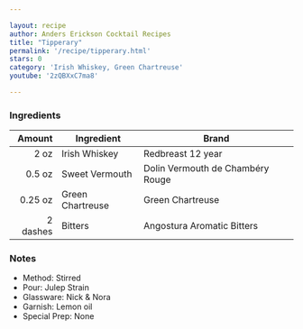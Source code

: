 ```yaml
---

layout: recipe
author: Anders Erickson Cocktail Recipes
title: "Tipperary"
permalink: '/recipe/tipperary.html'
stars: 0
category: 'Irish Whiskey, Green Chartreuse'
youtube: '2zQBXxC7ma8'

---
```


### Ingredients

| Amount  | Ingredient               | Brand    |
| -------: | ---------------- | -------------------------------- |
|     2 oz | Irish Whiskey    | Redbreast 12 year                |
|   0.5 oz | Sweet Vermouth   | Dolin Vermouth de Chambéry Rouge |
|  0.25 oz | Green Chartreuse | Green Chartreuse                 |
| 2 dashes | Bitters          | Angostura Aromatic Bitters       |

### Notes

- Method: Stirred
- Pour: Julep Strain
- Glassware: Nick & Nora
- Garnish: Lemon oil
- Special Prep: None

